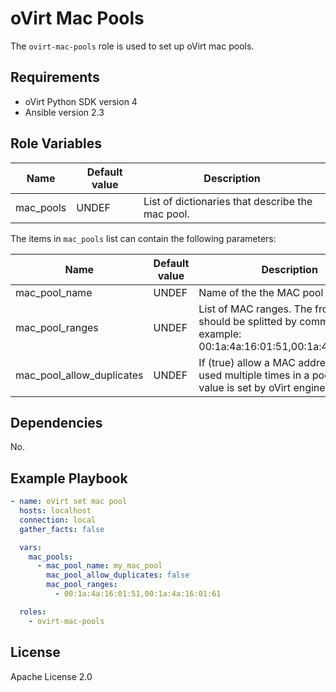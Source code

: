 oVirt Mac Pools
=================

The `ovirt-mac-pools` role is used to set up oVirt mac pools.

Requirements
------------

 * oVirt Python SDK version 4
 * Ansible version 2.3

Role Variables
--------------

| Name                  | Default value         |  Description                                              |
|-----------------------|-----------------------|-----------------------------------------------------------|
| mac_pools             | UNDEF                 | List of dictionaries that describe the mac pool.          |

The items in `mac_pools` list can contain the following parameters:

| Name                      | Default value         | Description                                                       |
|---------------------------|-----------------------|-------------------------------------------------------------------|
| mac_pool_name             | UNDEF                 | Name of the the MAC pool to manage.                               |
| mac_pool_ranges           | UNDEF                 | List of MAC ranges. The from and to should be splitted by comma. For example: 00:1a:4a:16:01:51,00:1a:4a:16:01:61 |
| mac_pool_allow_duplicates | UNDEF                 | If (true) allow a MAC address to be used multiple times in a pool. Default value is set by oVirt engine to false. |

Dependencies
------------

No.

Example Playbook
----------------

```yaml
- name: oVirt set mac pool
  hosts: localhost
  connection: local
  gather_facts: false

  vars:
    mac_pools:
      - mac_pool_name: my_mac_pool
        mac_pool_allow_duplicates: false
        mac_pool_ranges:
          - 00:1a:4a:16:01:51,00:1a:4a:16:01:61

  roles:
    - ovirt-mac-pools
```

License
-------

Apache License 2.0
